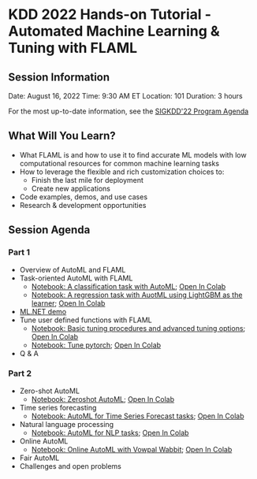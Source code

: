 # KDD 2022 Hands-on Tutorial - Automated Machine Learning & Tuning with FLAML

## Session Information

Date: August 16, 2022
Time: 9:30 AM ET
Location: 101
Duration: 3 hours

For the most up-to-date information, see the [SIGKDD'22 Program Agenda](https://www.appsheet.com/start/52fdb507-2f8c-41d8-a982-b6bd18933ba8#appName=KDD2022TutorialsRoomFinal-1001136659&group=%5B%5D&row=81&sort=%5B%7B%22Column%22%3A%22Day+Time%22%2C%22Order%22%3A%22Ascending%22%7D%5D&table=KDD+2022+Tutorials&view=KDD2022Tutorials0805_Detail)

## What Will You Learn?

- What FLAML is and how to use it to find accurate ML models with low computational resources for common machine learning tasks
- How to leverage the flexible and rich customization choices to:
  - Finish the last mile for deployment
  - Create new applications
- Code examples, demos, and use cases
- Research & development opportunities

## Session Agenda

### Part 1

- Overview of AutoML and FLAML
- Task-oriented AutoML with FLAML
    - [Notebook: A classification task with AutoML](https://github.com/microsoft/FLAML/blob/tutorial/notebook/automl_classification.ipynb); [Open In Colab](https://colab.research.google.com/github/microsoft/FLAML/blob/tutorial/notebook/automl_classification.ipynb) 
    - [Notebook: A regression task with AuotML using LightGBM as the learner](https://github.com/microsoft/FLAML/blob/tutorial/notebook/automl_lightgbm.ipynb); [Open In Colab](https://colab.research.google.com/github/microsoft/FLAML/blob/tutorial/notebook/automl_lightgbm.ipynb) 
- [ML.NET demo](https://docs.microsoft.com/dotnet/machine-learning/tutorials/predict-prices-with-model-builder)
- Tune user defined functions with FLAML
    - [Notebook: Basic tuning procedures and advanced tuning options](https://github.com/microsoft/FLAML/blob/tutorial/notebook/tune_demo.ipynb); [Open In Colab](https://colab.research.google.com/github/microsoft/FLAML/blob/tutorial/notebook/tune_demo.ipynb) 
    - [Notebook: Tune pytorch](https://github.com/microsoft/FLAML/blob/tutorial/notebook/tune_pytorch.ipynb); [Open In Colab](https://colab.research.google.com/github/microsoft/FLAML/blob/tutorial/notebook/tune_pytorch.ipynb) 
- Q & A

### Part 2

- Zero-shot AutoML
    - [Notebook: Zeroshot AutoML](https://github.com/microsoft/FLAML/blob/tutorial/notebook/zeroshot_lightgbm.ipynb); [Open In Colab](https://colab.research.google.com/github/microsoft/FLAML/blob/tutorial/notebook/zeroshot_lightgbm.ipynb) 
- Time series forecasting
    - [Notebook: AutoML for Time Series Forecast tasks](https://github.com/microsoft/FLAML/blob/tutorial/notebook/automl_time_series_forecast.ipynb); [Open In Colab](https://colab.research.google.com/github/microsoft/FLAML/blob/tutorial/notebook/automl_time_series_forecast.ipynb) 
- Natural language processing
    - [Notebook: AutoML for NLP tasks](https://github.com/microsoft/FLAML/blob/tutorial/notebook/automl_nlp.ipynb); [Open In Colab](https://colab.research.google.com/github/microsoft/FLAML/blob/tutorial/notebook/automl_nlp.ipynb) 
- Online AutoML
    - [Notebook: Online AutoML with Vowpal Wabbit](https://github.com/microsoft/FLAML/blob/tutorial/notebook/autovw.ipynb); [Open In Colab](https://colab.research.google.com/github/microsoft/FLAML/blob/tutorial/notebook/autovw.ipynb) 
- Fair AutoML
- Challenges and open problems
